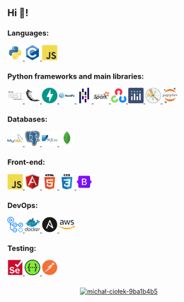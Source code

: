 <h2 align="left">Hi 👋! </h2>

### Languages:
<p>
  <a href="https://www.python.org" target="_blank">
    <img src="https://github.com/devicons/devicon/blob/master/icons/python/python-original.svg" title="Python" alt="Python" width="35" height="35"/>
  </a>
  <a href="https://en.wikipedia.org/wiki/C_(programming_language)" target="_blank">
    <img src="https://github.com/devicons/devicon/blob/master/icons/c/c-original.svg" title="C" alt="C" width="35" height="35"/>
  </a>
  <a href="https://developer.mozilla.org/en-US/docs/Web/JavaScript" target="_blank">
    <img src="https://github.com/devicons/devicon/blob/master/icons/javascript/javascript-original.svg" title="JavaScript" alt="JavaScript" width="35" height="35"/>
  </a>
</p>

### Python frameworks and main libraries:
<p>
  <a href="https://www.djangoproject.com/" target="_blank">
    <img src="https://github.com/devicons/devicon/blob/master/icons/djangorest/djangorest-original-wordmark.svg" title="Django" alt="Django" width="35" height="35"/>
  </a>
  <a href="https://flask.palletsprojects.com/" target="_blank">
    <img src="https://github.com/devicons/devicon/blob/master/icons/flask/flask-original.svg" title="Flask" alt="Flask" width="35" height="35"/>
  </a>
  <a href="https://fastapi.tiangolo.com/" target="_blank">
    <img src="https://github.com/devicons/devicon/blob/master/icons/fastapi/fastapi-original.svg" title="FastApi" alt="FastApi" width="35" height="35"/>
  </a>
  <a href="https://numpy.org/" target="_blank">
    <img src="https://github.com/devicons/devicon/blob/master/icons/numpy/numpy-original-wordmark.svg" title="Numpy" alt="Numpy" width="35" height="35"/>
  </a>
  <a href="https://pandas.pydata.org/" target="_blank">
    <img src="https://github.com/devicons/devicon/blob/master/icons/pandas/pandas-original.svg" title="Pandas" alt="Pandas" width="35" height="35"/>
  </a>
  <a href="https://spark.apache.org/docs/latest/api/python/" target="_blank">
    <img src="https://github.com/devicons/devicon/blob/master/icons/apachespark/apachespark-original-wordmark.svg" title="PySpark" alt="PySpark" width="35" height="35"/>
  </a>
  <a href="https://opencv.org/" target="_blank">
    <img src="https://github.com/devicons/devicon/blob/master/icons/opencv/opencv-original.svg" title="OpenCV" alt="OpenCV" width="35" height="35"/>
  </a>
  <a href="https://plotly.com/" target="_blank">
    <img src="https://github.com/devicons/devicon/blob/master/icons/plotly/plotly-original.svg" title="Plotly" alt="Plotly" width="35" height="35"/>
  </a>
  <a href="https://matplotlib.org/" target="_blank">
    <img src="https://github.com/devicons/devicon/blob/master/icons/matplotlib/matplotlib-original.svg" title="Matplotlib" alt="Matplotlib" width="35" height="35"/>
  </a>
  <a href="https://jupyter.org/" target="_blank">
    <img src="https://github.com/devicons/devicon/blob/master/icons/jupyter/jupyter-original-wordmark.svg" title="Jupyter" alt="Jupyter" width="35" height="35"/>
  </a>
</p>

### Databases:
<p>
  <a href="https://www.mysql.com/" target="_blank">
    <img src="https://github.com/devicons/devicon/blob/master/icons/mysql/mysql-original-wordmark.svg" title="MySQL" alt="MySQL" width="35" height="35"/>
  </a>
  <a href="https://www.postgresql.org/" target="_blank">
    <img src="https://github.com/devicons/devicon/blob/master/icons/postgresql/postgresql-original.svg" title="Postgres" alt="Postgres" width="35" height="35"/>
  </a>
  <a href="https://www.sqlite.org/index.html" target="_blank">
    <img src="https://github.com/devicons/devicon/blob/master/icons/sqlite/sqlite-original-wordmark.svg" title="SQLite" alt="SQLite" width="35" height="35"/>
  </a>
  <a href="https://www.mongodb.com/" target="_blank">
    <img src="https://github.com/devicons/devicon/blob/master/icons/mongodb/mongodb-original.svg" title="MongoDB" alt="MongoDB" width="35" height="35"/>
  </a>
</p>

### Front-end:
<p>
  <a href="https://developer.mozilla.org/en-US/docs/Web/JavaScript" target="_blank">
    <img src="https://github.com/devicons/devicon/blob/master/icons/javascript/javascript-original.svg" title="JavaScript" alt="JavaScript" width="35" height="35"/>
  </a>
  <a href="https://angular.io/" target="_blank">
    <img src="https://github.com/devicons/devicon/blob/master/icons/angularjs/angularjs-original.svg" title="Angular" alt="Angular" width="35" height="35"/>
  </a>
  <a href="https://developer.mozilla.org/en-US/docs/Web/HTML" target="_blank">
    <img src="https://github.com/devicons/devicon/blob/master/icons/html5/html5-original-wordmark.svg" title="HTML" alt="HTML" width="35" height="35"/>
  </a>
  <a href="https://developer.mozilla.org/en-US/docs/Web/CSS" target="_blank">
    <img src="https://github.com/devicons/devicon/blob/master/icons/css3/css3-original-wordmark.svg" title="CSS" alt="CSS" width="35" height="35"/>
  </a>
  <a href="https://getbootstrap.com/" target="_blank">
    <img src="https://github.com/devicons/devicon/blob/master/icons/bootstrap/bootstrap-original.svg" title="Bootstrap" alt="Bootstrap" width="35" height="35"/>
  </a>
</p>

### DevOps:
<p>
  <a href="https://github.com/features/actions" target="_blank">
    <img src="https://github.com/devicons/devicon/blob/master/icons/githubactions/githubactions-original.svg" title="GitHub Actions" alt="GitHub Actions" width="35" height="35"/>
  </a>
  <a href="https://www.docker.com/" target="_blank">
    <img src="https://github.com/devicons/devicon/blob/master/icons/docker/docker-original-wordmark.svg" title="Docker" alt="Docker" width="35" height="35"/>
  </a>
  <a href="https://www.ansible.com/" target="_blank">
    <img src="https://github.com/devicons/devicon/blob/master/icons/ansible/ansible-original.svg" title="Ansible" alt="Ansible" width="35" height="35"/>
  </a>
  <a href="https://aws.amazon.com/" target="_blank">
    <img src="https://github.com/devicons/devicon/blob/master/icons/amazonwebservices/amazonwebservices-original-wordmark.svg" title="AWS" alt="AWS" width="35" height="35"/>
  </a>
</p>

### Testing:
<p>
  <a href="https://www.selenium.dev/" target="_blank">
    <img src="https://github.com/devicons/devicon/blob/master/icons/selenium/selenium-original.svg" title="Selenium" alt="Selenium" width="35" height="35"/>
  </a>
  <a href="https://swagger.io/" target="_blank">
    <img src="https://github.com/devicons/devicon/blob/master/icons/swagger/swagger-original.svg" title="Swagger" alt="Swagger" width="35" height="35"/>
  </a>
  <a href="https://www.postman.com/" target="_blank">
    <img src="https://github.com/devicons/devicon/blob/master/icons/postman/postman-original.svg" title="Postman" alt="Postman" width="35" height="35"/>
  </a>
</p>

###
<p align="center">
<a href="https://linkedin.com/in/michał-ciołek-9ba1b4b5" target="blank"><img align="center" src="https://cdn.jsdelivr.net/npm/simple-icons@3.0.1/icons/linkedin.svg" alt="michał-ciołek-9ba1b4b5" height="30" width="30" /></a>
</p>
